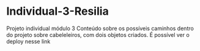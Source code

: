 # Individual-3-Resilia
Projeto individual módulo 3
Conteúdo sobre os possíveis caminhos dentro do projeto sobre cabeleleiros, com dois objetos criados. É possível ver o deploy nesse link 
